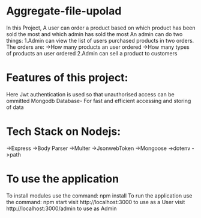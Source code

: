 # Aggregate-file-upolad
In this Project,
A user can order a product based on which product has been sold the most and which admin has sold the most
An admin can do two things:
  1.Admin can view the list of users purchased products in two orders. The orders are:
    ->How many products an user ordered
    ->How many types of products an user ordered
  2.Admin can sell a product to customers

# Features of this project:
Here Jwt authentication is used so that unauthorised access can be ommitted
Mongodb Database- For fast and efficient accessing and storing of data

# Tech Stack on Nodejs:
->Express
->Body Parser
->Multer
->JsonwebToken
->Mongoose
->dotenv
->path

# To use the application
To install modules use the command: npm install
To run the application use the command: npm start
visit http://localhost:3000 to use as a User
visit http://localhost:3000/admin to use as Admin
